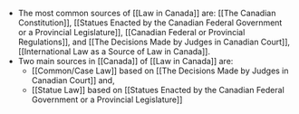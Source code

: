 - The most common sources of [[Law in Canada]] are: [[The Canadian Constitution]], [[Statues Enacted by the Canadian Federal Government or a Provincial Legislature]], [[Canadian Federal or Provincial Regulations]], and [[The Decisions Made by Judges in Canadian Court]], [[International Law as a Source of Law in Canada]].
- Two main sources in [[Canada]] of [[Law in Canada]] are:
	- [[Common/Case Law]] based on [[The Decisions Made by Judges in Canadian Court]] and,
	- [[Statue Law]] based on [[Statues Enacted by the Canadian Federal Government or a Provincial Legislature]]